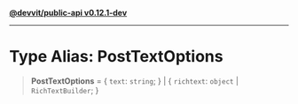 [**@devvit/public-api v0.12.1-dev**](../../README.md)

---

# Type Alias: PostTextOptions

> **PostTextOptions** = \{ `text`: `string`; \} \| \{ `richtext`: `object` \| `RichTextBuilder`; \}
